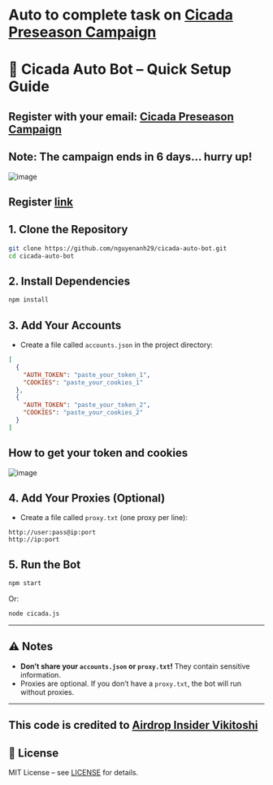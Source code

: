 # Auto to complete task on [Cicada Preseason Campaign](https://campaign.cicada.finance/campaigns/6d70de3a-60ea-4896-b713-276de1bc02c7?code=oMlrYwEA)


# 🚀 Cicada Auto Bot – Quick Setup Guide

## Register with your email: [Cicada Preseason Campaign](https://campaign.cicada.finance/campaigns/6d70de3a-60ea-4896-b713-276de1bc02c7?code=oMlrYwEA)
## Note: The campaign ends in 6 days... hurry up!

![image](https://github.com/user-attachments/assets/c2ff64fd-54dc-4e09-8e38-5454b9616551)


## Register [link](https://campaign.cicada.finance/campaigns/6d70de3a-60ea-4896-b713-276de1bc02c7?code=oMlrYwEA)



## 1. Clone the Repository

```bash
git clone https://github.com/nguyenanh29/cicada-auto-bot.git
cd cicada-auto-bot
```

## 2. Install Dependencies

```bash
npm install
```

## 3. Add Your Accounts

* Create a file called `accounts.json` in the project directory:

```json
[
  {
    "AUTH_TOKEN": "paste_your_token_1",
    "COOKIES": "paste_your_cookies_1"
  },
  {
    "AUTH_TOKEN": "paste_your_token_2",
    "COOKIES": "paste_your_cookies_2"
  }
]
```

## How to get your token and cookies

![image](https://github.com/user-attachments/assets/6eb62894-d905-4143-8b3f-ab5212f9f9de)


## 4. Add Your Proxies (Optional)

* Create a file called `proxy.txt` (one proxy per line):

```
http://user:pass@ip:port
http://ip:port
```

## 5. Run the Bot

```bash
npm start
```

Or:

```bash
node cicada.js
```

---

## ⚠️ Notes

* **Don’t share your `accounts.json` or `proxy.txt`!** They contain sensitive information.
* Proxies are optional. If you don’t have a `proxy.txt`, the bot will run without proxies.

---
## This code is credited to [Airdrop Insider Vikitoshi](https://github.com/vikitoshi)
## 📄 License

MIT License – see [LICENSE](LICENSE) for details.
